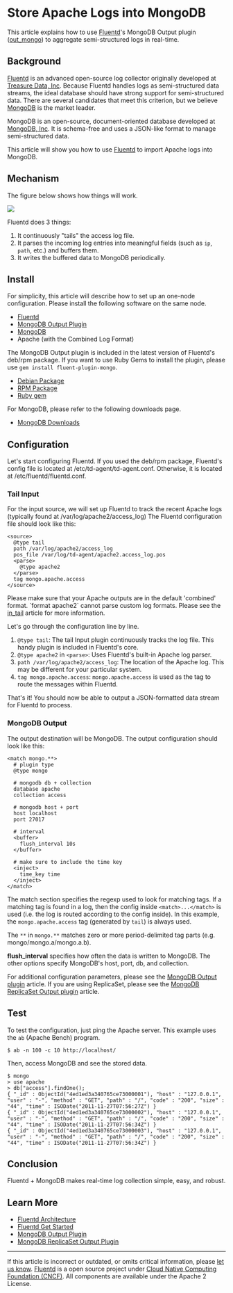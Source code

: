 # Store Apache Logs into MongoDB

This article explains how to use [Fluentd](http://fluentd.org/)'s
MongoDB Output plugin ([out\_mongo](/plugins/output/mongo.md)) to aggregate
semi-structured logs in real-time.


## Background

[Fluentd](http://fluentd.org/) is an advanced open-source log collector
originally developed at [Treasure Data, Inc](http://www.treasuredata.com/). Because Fluentd handles logs as
semi-structured data streams, the ideal database should have strong
support for semi-structured data. There are several candidates that meet
this criterion, but we believe [MongoDB](http://www.mongodb.org/) is the
market leader.

MongoDB is an open-source, document-oriented database developed at
[MongoDB, Inc](http://www.mongodb.com/). It is schema-free and uses a
JSON-like format to manage semi-structured data.

This article will show you how to use [Fluentd](http://fluentd.org/) to
import Apache logs into MongoDB.


## Mechanism

The figure below shows how things will work.

![](/images/apache-to-mongodb.png)

Fluentd does 3 things:

1.  It continuously "tails" the access log file.
2.  It parses the incoming log entries into meaningful fields (such as
    `ip`, `path`, etc.) and buffers them.
3.  It writes the buffered data to MongoDB periodically.


## Install

For simplicity, this article will describe how to set up an one-node
configuration. Please install the following software on the same node.

-   [Fluentd](http://fluentd.org/)
-   [MongoDB Output Plugin](/plugins/output/mongo.md)
-   [MongoDB](http://www.mongodb.org/)
-   Apache (with the Combined Log Format)

The MongoDB Output plugin is included in the latest version of Fluentd's
deb/rpm package. If you want to use Ruby Gems to install the plugin,
please use `gem install fluent-plugin-mongo`.

-   [Debian Package](/install/install-by-deb.md)
-   [RPM Package](/install/install-by-rpm.md)
-   [Ruby gem](/install/install-by-gem.md)

For MongoDB, please refer to the following downloads page.

-   [MongoDB Downloads](http://www.mongodb.org/downloads)


## Configuration

Let's start configuring Fluentd. If you used the deb/rpm package,
Fluentd's config file is located at /etc/td-agent/td-agent.conf.
Otherwise, it is located at /etc/fluentd/fluentd.conf.


### Tail Input

For the input source, we will set up Fluentd to track the recent Apache
logs (typically found at /var/log/apache2/access\_log) The Fluentd
configuration file should look like this:

```
<source>
  @type tail
  path /var/log/apache2/access_log
  pos_file /var/log/td-agent/apache2.access_log.pos
  <parse>
    @type apache2
  </parse>
  tag mongo.apache.access
</source>
```

Please make sure that your Apache outputs are in the default
\'combined\' format. \`format apache2\` cannot parse custom log formats.
Please see the [in\_tail](/plugins/input/tail.md) article for more information.

Let's go through the configuration line by line.

1.  `@type tail`: The tail Input plugin continuously tracks the log
    file. This handy plugin is included in Fluentd's core.
2.  `@type apache2` in `<parse>`: Uses Fluentd's built-in Apache log
    parser.
3.  `path /var/log/apache2/access_log`: The location of the Apache log.
    This may be different for your particular system.
4.  `tag mongo.apache.access`: `mongo.apache.access` is used as the tag
    to route the messages within Fluentd.

That's it! You should now be able to output a JSON-formatted data stream
for Fluentd to process.


### MongoDB Output

The output destination will be MongoDB. The output configuration should
look like this:

```
<match mongo.**>
  # plugin type
  @type mongo

  # mongodb db + collection
  database apache
  collection access

  # mongodb host + port
  host localhost
  port 27017

  # interval
  <buffer>
    flush_interval 10s
  </buffer>

  # make sure to include the time key
  <inject>
    time_key time
  </inject>
</match>
```

The match section specifies the regexp used to look for matching tags.
If a matching tag is found in a log, then the config inside
`<match>...</match>` is used (i.e. the log is routed according to the
config inside). In this example, the `mongo.apache.access` tag
(generated by `tail`) is always used.

The `**` in `mongo.**` matches zero or more period-delimited tag parts
(e.g. mongo/mongo.a/mongo.a.b).

**flush\_interval** specifies how often the data is written to MongoDB.
The other options specify MongoDB's host, port, db, and collection.

For additional configuration parameters, please see the [MongoDB Output plugin](/plugins/output/mongo.md) article. If you are using ReplicaSet, please see the
[MongoDB ReplicaSet Output plugin](/plugins/output/mongo_replset.md) article.


## Test

To test the configuration, just ping the Apache server. This example
uses the `ab` (Apache Bench) program.

```
$ ab -n 100 -c 10 http://localhost/
```

Then, access MongoDB and see the stored data.

```
$ mongo
> use apache
> db["access"].findOne();
{ "_id" : ObjectId("4ed1ed3a340765ce73000001"), "host" : "127.0.0.1", "user" : "-", "method" : "GET", "path" : "/", "code" : "200", "size" : "44", "time" : ISODate("2011-11-27T07:56:27Z") }
{ "_id" : ObjectId("4ed1ed3a340765ce73000002"), "host" : "127.0.0.1", "user" : "-", "method" : "GET", "path" : "/", "code" : "200", "size" : "44", "time" : ISODate("2011-11-27T07:56:34Z") }
{ "_id" : ObjectId("4ed1ed3a340765ce73000003"), "host" : "127.0.0.1", "user" : "-", "method" : "GET", "path" : "/", "code" : "200", "size" : "44", "time" : ISODate("2011-11-27T07:56:34Z") }
```


## Conclusion

Fluentd + MongoDB makes real-time log collection simple, easy, and
robust.


## Learn More

-   [Fluentd Architecture](//www.fluentd.org/architecture)
-   [Fluentd Get Started](/overview/quickstart.md)
-   [MongoDB Output Plugin](/plugins/output/mongo.md)
-   [MongoDB ReplicaSet Output Plugin](/plugins/output/mongo_replset.md)


------------------------------------------------------------------------

If this article is incorrect or outdated, or omits critical information, please [let us know](https://github.com/fluent/fluentd-docs-gitbook/issues?state=open).
[Fluentd](http://www.fluentd.org/) is a open source project under [Cloud Native Computing Foundation (CNCF)](https://cncf.io/). All components are available under the Apache 2 License.
